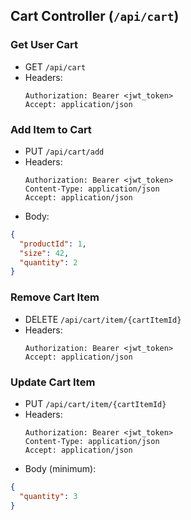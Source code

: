 ## Cart Controller (`/api/cart`)

### Get User Cart
- GET `/api/cart`
- Headers:
  ```
  Authorization: Bearer <jwt_token>
  Accept: application/json
  ```

### Add Item to Cart
- PUT `/api/cart/add`
- Headers:
  ```
  Authorization: Bearer <jwt_token>
  Content-Type: application/json
  Accept: application/json
  ```
- Body:
```json
{
  "productId": 1,
  "size": 42,
  "quantity": 2
}
```

### Remove Cart Item
- DELETE `/api/cart/item/{cartItemId}`
- Headers:
  ```
  Authorization: Bearer <jwt_token>
  Accept: application/json
  ```

### Update Cart Item
- PUT `/api/cart/item/{cartItemId}`
- Headers:
  ```
  Authorization: Bearer <jwt_token>
  Content-Type: application/json
  Accept: application/json
  ```
- Body (minimum):
```json
{
  "quantity": 3
}
``` 